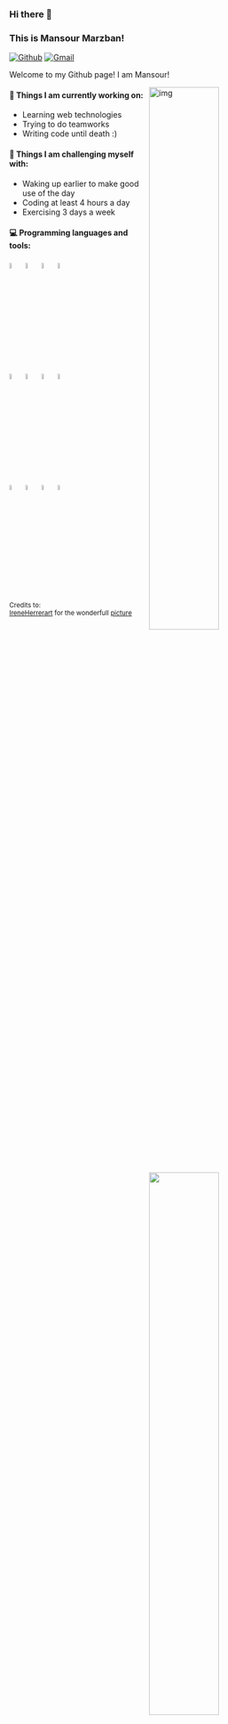 ### Hi there 👋 
### This is Mansour Marzban!

[![Github](https://img.shields.io/badge/-Github-000?style=flat&logo=Github&logoColor=white)](https://github.com/X-Dark-Coder/)
[![Gmail](https://img.shields.io/badge/-Gmail-c14438?style=flat&logo=Gmail&logoColor=white)](mailto:marzban.dev@gmail.com)

Welcome to my Github page! I am Mansour!  

<img align="right" alt="img" src="https://hungarytoday.hu/wp-content/uploads/2021/04/hide-the-pain-harold.jpg" width="50%" height="auto" />

#### 🌱 Things I am currently working on: 
- Learning web technologies 
- Trying to do teamworks 
- Writing code until death :)

#### :muscle: Things I am challenging myself with:
- Waking up earlier to make good use of the day
- Coding at least 4 hours a day
- Exercising 3 days a week

#### :computer: Programming languages and tools: 
<p>
	<img width="50%" align="right" src="https://github-readme-stats.vercel.app/api?username=X-Dark-Coder&show_icons=true&hide_border=true&theme=dracula" />
	
<img width="5%" src="https://www.vectorlogo.zone/logos/w3_html5/w3_html5-icon.svg">
<img width="5%" src="https://www.vectorlogo.zone/logos/netlifyapp_watercss/netlifyapp_watercss-ar21.svg">
<img width="5%" src="https://www.vectorlogo.zone/logos/javascript/javascript-icon.svg">
<img width="5%" src="https://www.vectorlogo.zone/logos/sass-lang/sass-lang-icon.svg">
</br>
<img width="5%" src="https://www.vectorlogo.zone/logos/jquery/jquery-icon.svg">
<img width="5%" src="https://www.vectorlogo.zone/logos/reactjs/reactjs-icon.svg">	
<img width="5%" src="https://www.vectorlogo.zone/logos/getbootstrap/getbootstrap-icon.svg">
<img width="5%" src="https://www.vectorlogo.zone/logos/typescriptlang/typescriptlang-icon.svg">	
</br>
<img width="5%" src="https://www.vectorlogo.zone/logos/js_webpack/js_webpack-icon.svg">
<img width="5%" src="https://www.vectorlogo.zone/logos/php/php-icon.svg">
<img width="5%" src="https://www.vectorlogo.zone/logos/laravel/laravel-icon.svg">
<img width="5%" src="https://www.vectorlogo.zone/logos/mysql/mysql-icon.svg">

</p>

<sub>Credits to: <br/>[IreneHerrerart](https://www.artstation.com/ireneherrera) for the wonderfull [picture](https://github.com/FernandoRoldan93/FernandoRoldan93/blob/master/cover_image.jpg)</sub>
